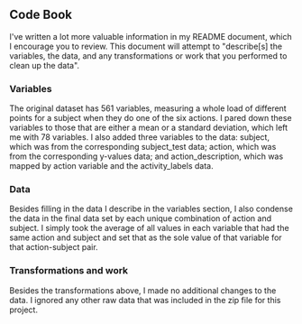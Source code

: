 ## Code Book

I've written a lot more valuable information in my README document, which I encourage you to review. This document will attempt to "describe[s] the variables, the data, and any transformations or work that you performed to clean up the data".

### Variables
The original dataset has 561 variables, measuring a whole load of different points for a subject when they do one of the six actions. I pared down these variables to those that are either a mean or a standard deviation, which left me with 78 variables. I also added three variables to the data: subject, which was from the corresponding subject\_test data; action, which was from the corresponding y-values data; and action\_description, which was mapped by action variable and the activity\_labels data.

### Data
Besides filling in the data I describe in the variables section, I also condense the data in the final data set by each unique combination of action and subject. I simply took the average of all values in each variable that had the same action and subject and set that as the sole value of that variable for that action-subject pair.

### Transformations and work
Besides the transformations above, I made no additional changes to the data. I ignored any other raw data that was included in the zip file for this project. 
